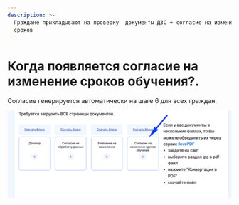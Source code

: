 ```yaml
---
description: >-
  Граждане прикладывают на проверку  документы ДЗС + согласие на изменение
  сроков
---
```


# Когда появляется согласие на изменение сроков обучения?.

Согласие генерируется автоматически на шаге 6 для всех граждан.&#x20;

![](<../.gitbook/assets/image (113).png>)
